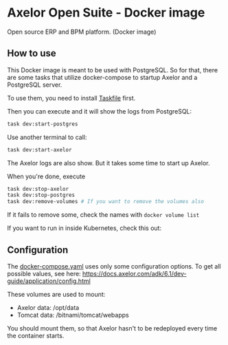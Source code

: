 # Axelor Open Suite - Docker image

Open source ERP and BPM platform. (Docker image)

## How to use

This Docker image is meant to be used with PostgreSQL.
So for that, there are some tasks that utilize docker-compose to startup Axelor and a PostgreSQL server.

To use them, you need to install [Taskfile](https://taskfile.dev/installation/) first.

Then you can execute and it will show the logs from PostgreSQL:

```bash
task dev:start-postgres
```

Use another terminal to call:

```bash
task dev:start-axelor
```

The Axelor logs are also show. But it takes some time to start up Axelor. 

When you're done, execute 
```bash
task dev:stop-axelor
task dev:stop-postgres
task dev:remove-volumes # If you want to remove the volumes also
```

If it fails to remove some, check the names with `docker volume list`

If you want to run in inside Kubernetes, check this out: 

## Configuration

The [docker-compose.yaml](docker-compose.yaml) uses only some configuration options.
To get all possible values, see here: https://docs.axelor.com/adk/6.1/dev-guide/application/config.html

These volumes are used to mount:

- Axelor data: /opt/data
- Tomcat data: /bitnami/tomcat/webapps

You should mount them, so that Axelor hasn't to be redeployed every time the container starts.
